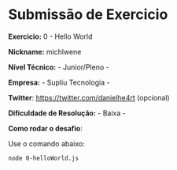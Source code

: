 # Submissão de Exercicio

**Exercicio:** 0 - Hello World

**Nickname:** michlwene

**Nível Técnico:** - Junior/Pleno -

**Empresa:** - Supliu Tecnologia -

**Twitter**: https://twitter.com/danielhe4rt (opcional)

**Dificuldade de Resolução:** - Baixa -

**Como rodar o desafio**:

Use o comando abaixo:

```bash
node 0-helloWorld.js
```
